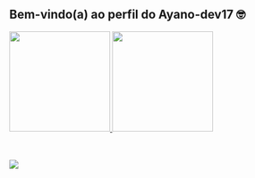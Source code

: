 ## Bem-vindo(a) ao perfil do Ayano-dev17 🤓

 <div>
   <a href="https://github.com/ayano-coder">
   <img height="180em" src="https://github-readme-stats.vercel.app/api?username=ayano-coder&show_icons=true&theme=tokyonight&include_all_commits=true&count_private=true"/>
   <img height="180em" src="https://github-readme-stats.vercel.app/api/top-langs/?username=Ayano-coder&layout=compact&langs_count=6&theme=tokyonight"/>

</div>
<div style="display: inline_block"><br>
  
  
  
</div>
 
 <br>

 
<div> 
  
 <a href="" target="_blank"><img src="https://img.shields.io/badge/-Instagram-%23E4405F?style=for-the-badge&logo=instagram&logoColor=white" target="_blank"></a>


</div>
